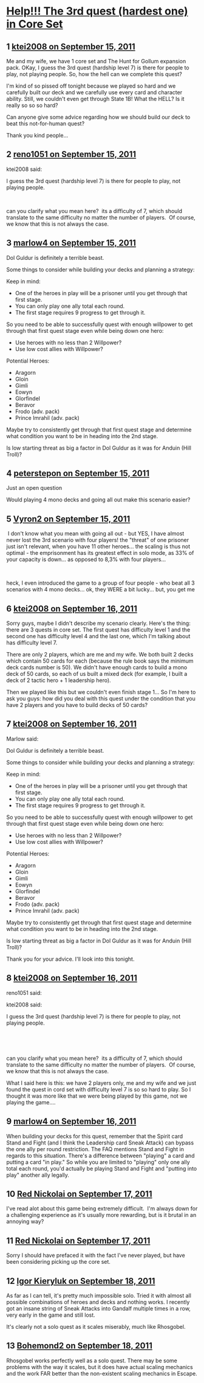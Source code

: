 # [Help!!! The 3rd quest (hardest one) in Core Set](https://community.fantasyflightgames.com/topic/53180-help-the-3rd-quest-hardest-one-in-core-set/)

## 1 [ktei2008 on September 15, 2011](https://community.fantasyflightgames.com/topic/53180-help-the-3rd-quest-hardest-one-in-core-set/?do=findComment&comment=528370)

Me and my wife, we have 1 core set and The Hunt for Gollum expansion pack. OKay, I guess the 3rd quest (hardship level 7) is there for people to play, not playing people. So, how the hell can we complete this quest?

I'm kind of so pissed off tonight because we played so hard and we carefully built our deck and we carefully use every card and character ability. Still, we couldn't even get through State 1B! What the HELL? Is it really so so so hard?

Can anyone give some advice regarding how we should build our deck to beat this not-for-human quest?

Thank you kind people...

## 2 [reno1051 on September 15, 2011](https://community.fantasyflightgames.com/topic/53180-help-the-3rd-quest-hardest-one-in-core-set/?do=findComment&comment=528466)

ktei2008 said:

I guess the 3rd quest (hardship level 7) is there for people to play, not playing people.

 

can you clarify what you mean here?  its a difficulty of 7, which should translate to the same difficulty no matter the number of players.  Of course, we know that this is not always the case.

## 3 [marlow4 on September 15, 2011](https://community.fantasyflightgames.com/topic/53180-help-the-3rd-quest-hardest-one-in-core-set/?do=findComment&comment=528525)

Dol Guldur is definitely a terrible beast.

Some things to consider while building your decks and planning a strategy:

Keep in mind:

 * One of the heroes in play will be a prisoner until you get through that first stage.
 * You can only play one ally total each round.
 * The first stage requires 9 progress to get through it.

So you need to be able to successfully quest with enough willpower to get through that first quest stage even while being down one hero:

 * Use heroes with no less than 2 Willpower?
 * Use low cost allies with Willpower?

Potential Heroes:

 * Aragorn
 * Gloin
 * Gimli
 * Eowyn
 * Glorfindel
 * Beravor
 * Frodo (adv. pack)
 * Prince Imrahil (adv. pack)

Maybe try to consistently get through that first quest stage and determine what condition you want to be in heading into the 2nd stage.

Is low starting threat as big a factor in Dol Guldur as it was for Anduin (Hill Troll)?

## 4 [peterstepon on September 15, 2011](https://community.fantasyflightgames.com/topic/53180-help-the-3rd-quest-hardest-one-in-core-set/?do=findComment&comment=528564)

Just an open question

Would playing 4 mono decks and going all out make this scenario easier?

## 5 [Vyron2 on September 15, 2011](https://community.fantasyflightgames.com/topic/53180-help-the-3rd-quest-hardest-one-in-core-set/?do=findComment&comment=528576)

 I don't know what you mean with going all out - but YES, I have almost never lost the 3rd scenario with four players! the "threat" of one prisoner just isn't relevant, when you have 11 other heroes... the scaling is thus not optimal - the emprisonment has its greatest effect in solo mode, as 33% of your capacity is down... as opposed to 8,3% with four players...

 

heck, I even introduced the game to a group of four people - who beat all 3 scenarios with 4 mono decks... ok, they WERE a bit lucky... but, you get me

## 6 [ktei2008 on September 16, 2011](https://community.fantasyflightgames.com/topic/53180-help-the-3rd-quest-hardest-one-in-core-set/?do=findComment&comment=528886)

Sorry guys, maybe I didn't describe my scenario clearly. Here's the thing: there are 3 quests in core set. The first quest has difficulty level 1 and the second one has difficulty level 4 and the last one, which I'm talking about has difficulty level 7.

There are only 2 players, which are me and my wife. We both built 2 decks which contain 50 cards for each (because the rule book says the minimum deck cards number is 50). We didn't have enough cards to build a mono deck of 50 cards, so each of us built a mixed deck (for example, I built a deck of 2 tactic hero + 1 leadership hero).

Then we played like this but we couldn't even finish stage 1... So I'm here to ask you guys: how did you deal with this quest under the condition that you have 2 players and you have to build decks of 50 cards?

## 7 [ktei2008 on September 16, 2011](https://community.fantasyflightgames.com/topic/53180-help-the-3rd-quest-hardest-one-in-core-set/?do=findComment&comment=528887)

Marlow said:

Dol Guldur is definitely a terrible beast.

Some things to consider while building your decks and planning a strategy:

Keep in mind:

 * One of the heroes in play will be a prisoner until you get through that first stage.
 * You can only play one ally total each round.
 * The first stage requires 9 progress to get through it.

So you need to be able to successfully quest with enough willpower to get through that first quest stage even while being down one hero:

 * Use heroes with no less than 2 Willpower?
 * Use low cost allies with Willpower?

Potential Heroes:

 * Aragorn
 * Gloin
 * Gimli
 * Eowyn
 * Glorfindel
 * Beravor
 * Frodo (adv. pack)
 * Prince Imrahil (adv. pack)

Maybe try to consistently get through that first quest stage and determine what condition you want to be in heading into the 2nd stage.

Is low starting threat as big a factor in Dol Guldur as it was for Anduin (Hill Troll)?



Thank you for your advice. I'll look into this tonight.

## 8 [ktei2008 on September 16, 2011](https://community.fantasyflightgames.com/topic/53180-help-the-3rd-quest-hardest-one-in-core-set/?do=findComment&comment=528889)

reno1051 said:

ktei2008 said:

I guess the 3rd quest (hardship level 7) is there for people to play, not playing people.

 

 

can you clarify what you mean here?  its a difficulty of 7, which should translate to the same difficulty no matter the number of players.  Of course, we know that this is not always the case.



What I said here is this: we have 2 players only, me and my wife and we just found the quest in cord set with difficulty level 7 is so so hard to play. So I thought it was more like that we were being played by this game, not we playing the game....

## 9 [marlow4 on September 16, 2011](https://community.fantasyflightgames.com/topic/53180-help-the-3rd-quest-hardest-one-in-core-set/?do=findComment&comment=528988)

When building your decks for this quest, remember that the Spirit card Stand and Fight (and I think the Leadership card Sneak Attack) can bypass the one ally per round restriction. The FAQ mentions Stand and Fight in regards to this situation. There's a difference between "playing" a card and putting a card "in play." So while you are limited to "playing" only one ally total each round, you'd actually be playing Stand and Fight and "putting into play" another ally legally.

## 10 [Red Nickolai on September 17, 2011](https://community.fantasyflightgames.com/topic/53180-help-the-3rd-quest-hardest-one-in-core-set/?do=findComment&comment=529507)

I've read alot about this game being extremely difficult.  I'm always down for a challenging experience as it's usually more rewarding, but is it brutal in an annoying way?

## 11 [Red Nickolai on September 17, 2011](https://community.fantasyflightgames.com/topic/53180-help-the-3rd-quest-hardest-one-in-core-set/?do=findComment&comment=529509)

Sorry I should have prefaced it with the fact I've never played, but have been considering picking up the core set.

## 12 [Igor Kieryluk on September 18, 2011](https://community.fantasyflightgames.com/topic/53180-help-the-3rd-quest-hardest-one-in-core-set/?do=findComment&comment=529736)

As far as I can tell, it's pretty much impossible solo. Tried it with almost all possible combinations of heroes and decks and nothing works. I recently got an insane string of Sneak Attacks into Gandalf multiple times in a row, very early in the game and still lost.

It's clearly not a solo quest as it scales miserably, much like Rhosgobel.

## 13 [Bohemond2 on September 18, 2011](https://community.fantasyflightgames.com/topic/53180-help-the-3rd-quest-hardest-one-in-core-set/?do=findComment&comment=529883)

Rhosgobel works perfectly well as a solo quest. There may be some problems with the way it scales, but it does have actual scaling mechanics and the work FAR better than the non-existent scaling mechanics in Escape.

